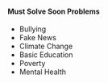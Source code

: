 #### Must Solve Soon Problems
* Bullying
* Fake News
* Climate Change
* Basic Education
* Poverty
* Mental Health